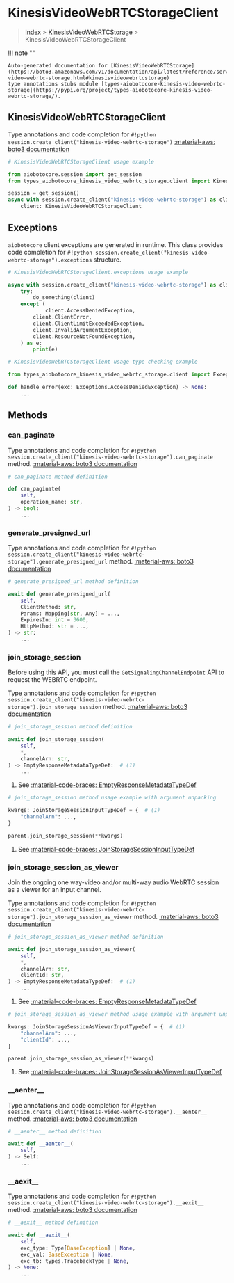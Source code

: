 # KinesisVideoWebRTCStorageClient

> [Index](../README.md) > [KinesisVideoWebRTCStorage](./README.md) > KinesisVideoWebRTCStorageClient

!!! note ""

    Auto-generated documentation for [KinesisVideoWebRTCStorage](https://boto3.amazonaws.com/v1/documentation/api/latest/reference/services/kinesis-video-webrtc-storage.html#kinesisvideowebrtcstorage)
    type annotations stubs module [types-aiobotocore-kinesis-video-webrtc-storage](https://pypi.org/project/types-aiobotocore-kinesis-video-webrtc-storage/).

## KinesisVideoWebRTCStorageClient

Type annotations and code completion for `#!python session.create_client("kinesis-video-webrtc-storage")`
[:material-aws: boto3 documentation](https://boto3.amazonaws.com/v1/documentation/api/latest/reference/services/kinesis-video-webrtc-storage.html#KinesisVideoWebRTCStorage.Client)

```python
# KinesisVideoWebRTCStorageClient usage example

from aiobotocore.session import get_session
from types_aiobotocore_kinesis_video_webrtc_storage.client import KinesisVideoWebRTCStorageClient

session = get_session()
async with session.create_client("kinesis-video-webrtc-storage") as client:
    client: KinesisVideoWebRTCStorageClient
```

## Exceptions


`aiobotocore` client exceptions are generated in runtime.
This class provides code completion for `#!python session.create_client("kinesis-video-webrtc-storage").exceptions` structure.

```python
# KinesisVideoWebRTCStorageClient.exceptions usage example

async with session.create_client("kinesis-video-webrtc-storage") as client:
    try:
        do_something(client)
    except (
            client.AccessDeniedException,
        client.ClientError,
        client.ClientLimitExceededException,
        client.InvalidArgumentException,
        client.ResourceNotFoundException,
    ) as e:
        print(e)
```

```python
# KinesisVideoWebRTCStorageClient usage type checking example

from types_aiobotocore_kinesis_video_webrtc_storage.client import Exceptions

def handle_error(exc: Exceptions.AccessDeniedException) -> None:
    ...
```


## Methods


### can\_paginate



Type annotations and code completion for `#!python session.create_client("kinesis-video-webrtc-storage").can_paginate` method.
[:material-aws: boto3 documentation](https://boto3.amazonaws.com/v1/documentation/api/latest/reference/services/kinesis-video-webrtc-storage/client/can_paginate.html)

```python
# can_paginate method definition

def can_paginate(
    self,
    operation_name: str,
) -> bool:
    ...
```


### generate\_presigned\_url



Type annotations and code completion for `#!python session.create_client("kinesis-video-webrtc-storage").generate_presigned_url` method.
[:material-aws: boto3 documentation](https://boto3.amazonaws.com/v1/documentation/api/latest/reference/services/kinesis-video-webrtc-storage/client/generate_presigned_url.html)

```python
# generate_presigned_url method definition

await def generate_presigned_url(
    self,
    ClientMethod: str,
    Params: Mapping[str, Any] = ...,
    ExpiresIn: int = 3600,
    HttpMethod: str = ...,
) -> str:
    ...
```


### join\_storage\_session

Before using this API, you must call the
<code>GetSignalingChannelEndpoint</code> API to request the WEBRTC endpoint.

Type annotations and code completion for `#!python session.create_client("kinesis-video-webrtc-storage").join_storage_session` method.
[:material-aws: boto3 documentation](https://boto3.amazonaws.com/v1/documentation/api/latest/reference/services/kinesis-video-webrtc-storage/client/join_storage_session.html)

```python
# join_storage_session method definition

await def join_storage_session(
    self,
    *,
    channelArn: str,
) -> EmptyResponseMetadataTypeDef:  # (1)
    ...
```

1. See [:material-code-braces: EmptyResponseMetadataTypeDef](./type_defs.md#emptyresponsemetadatatypedef)


```python
# join_storage_session method usage example with argument unpacking

kwargs: JoinStorageSessionInputTypeDef = {  # (1)
    "channelArn": ...,
}

parent.join_storage_session(**kwargs)
```

1. See [:material-code-braces: JoinStorageSessionInputTypeDef](./type_defs.md#joinstoragesessioninputtypedef)

### join\_storage\_session\_as\_viewer

Join the ongoing one way-video and/or multi-way audio WebRTC session as a
viewer for an input channel.

Type annotations and code completion for `#!python session.create_client("kinesis-video-webrtc-storage").join_storage_session_as_viewer` method.
[:material-aws: boto3 documentation](https://boto3.amazonaws.com/v1/documentation/api/latest/reference/services/kinesis-video-webrtc-storage/client/join_storage_session_as_viewer.html)

```python
# join_storage_session_as_viewer method definition

await def join_storage_session_as_viewer(
    self,
    *,
    channelArn: str,
    clientId: str,
) -> EmptyResponseMetadataTypeDef:  # (1)
    ...
```

1. See [:material-code-braces: EmptyResponseMetadataTypeDef](./type_defs.md#emptyresponsemetadatatypedef)


```python
# join_storage_session_as_viewer method usage example with argument unpacking

kwargs: JoinStorageSessionAsViewerInputTypeDef = {  # (1)
    "channelArn": ...,
    "clientId": ...,
}

parent.join_storage_session_as_viewer(**kwargs)
```

1. See [:material-code-braces: JoinStorageSessionAsViewerInputTypeDef](./type_defs.md#joinstoragesessionasviewerinputtypedef)

### \_\_aenter\_\_



Type annotations and code completion for `#!python session.create_client("kinesis-video-webrtc-storage").__aenter__` method.
[:material-aws: boto3 documentation](https://boto3.amazonaws.com/v1/documentation/api/latest/reference/services/kinesis-video-webrtc-storage.html#KinesisVideoWebRTCStorage.Client)

```python
# __aenter__ method definition

await def __aenter__(
    self,
) -> Self:
    ...
```


### \_\_aexit\_\_



Type annotations and code completion for `#!python session.create_client("kinesis-video-webrtc-storage").__aexit__` method.
[:material-aws: boto3 documentation](https://boto3.amazonaws.com/v1/documentation/api/latest/reference/services/kinesis-video-webrtc-storage.html#KinesisVideoWebRTCStorage.Client)

```python
# __aexit__ method definition

await def __aexit__(
    self,
    exc_type: Type[BaseException] | None,
    exc_val: BaseException | None,
    exc_tb: types.TracebackType | None,
) -> None:
    ...
```





